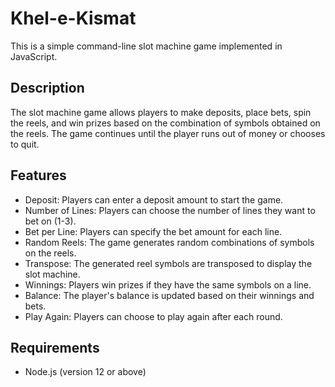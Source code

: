 # Khel-e-Kismat
This is a simple command-line slot machine game implemented in JavaScript.

## Description
The slot machine game allows players to make deposits, place bets, spin the reels, and win prizes based on the combination of symbols obtained on the reels. The game continues until the player runs out of money or chooses to quit.

## Features
- Deposit: Players can enter a deposit amount to start the game.
- Number of Lines: Players can choose the number of lines they want to bet on (1-3).
- Bet per Line: Players can specify the bet amount for each line.
- Random Reels: The game generates random combinations of symbols on the reels.
- Transpose: The generated reel symbols are transposed to display the slot machine.
- Winnings: Players win prizes if they have the same symbols on a line.
- Balance: The player's balance is updated based on their winnings and bets.
- Play Again: Players can choose to play again after each round.

## Requirements
- Node.js (version 12 or above)

